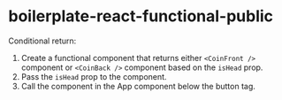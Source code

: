 # boilerplate-react-functional-public
Conditional return:
1. Create a functional component that returns either `<CoinFront />` component or `<CoinBack />` component based on the `isHead` prop.
2. Pass the `isHead` prop to the component.
3. Call the component in the App component below the button tag.